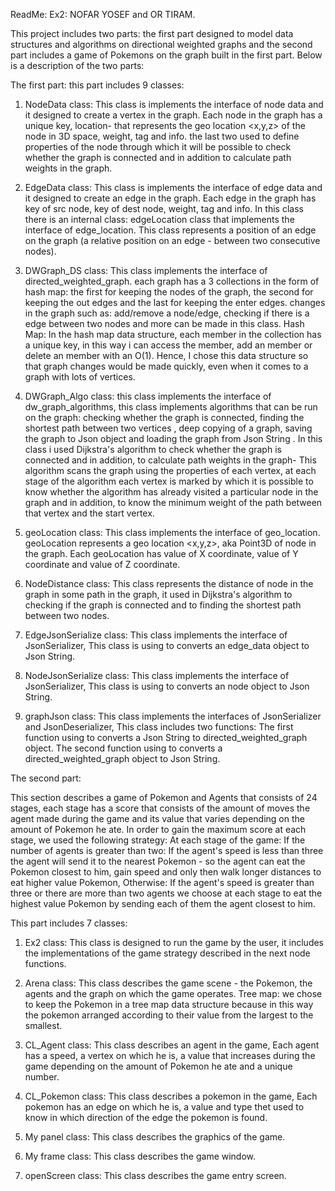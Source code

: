ReadMe:
Ex2: NOFAR YOSEF and OR TIRAM.


This project includes two parts: 
 the first part designed to model data structures and algorithms on directional weighted graphs and the second part includes a game of Pokemons on the graph built in the first part.
Below is a description of the two parts:

The first part:
this part includes  9 classes:

1. NodeData class: This class is implements the interface of node data and it designed to create a vertex in the graph.
  Each node in the graph has a unique key, location- that represents the geo location <x,y,z>  of the node in 3D space, weight, tag and info.
the last two used to define properties of the node through which it will be possible to check whether the graph is connected and in addition to calculate path weights in the graph.

2. EdgeData class: This class is  implements the interface of edge data and it designed to create an edge in the graph.
Each edge in the graph has key of src node, key of dest node, weight, tag and info.
In this class there is an internal class:
 edgeLocation class that implements the interface of edge_location. 
 This class represents a position of an edge on the graph (a relative position on an edge - between two consecutive nodes).


3. DWGraph_DS class: This class implements the interface of directed_weighted_graph.
 each graph has a 3 collections in the form of hash map: the first for keeping the nodes of the graph, 
the second for keeping the out edges and the last for keeping the enter edges.
changes in the graph such as: add/remove a node/edge, checking if there is a edge between two nodes and more can be made in this class. 
Hash Map: In the hash map data structure, each member in the collection has a unique key, in this way i can access the member, add an member or delete an member with an O(1). 
Hence, I chose this data structure so that graph changes would be made quickly, even when it comes to a graph with lots of vertices. 
 

4. DWGraph_Algo class: this class implements the interface of dw_graph_algorithms,
 this class implements algorithms that can be run on the graph: checking whether the graph is connected, finding the shortest path between two vertices , deep copying of a graph, 
saving the graph to Json object and loading the graph from Json String .
In this class i used Dijkstra's algorithm to check whether the graph is connected and in addition, 
to calculate path weights in the graph- This algorithm scans the graph using the properties of each vertex, 
at each stage of the algorithm each vertex is marked by which it is possible to know whether the algorithm has already visited a particular node in the graph and in addition, 
to know the minimum weight of the path between that vertex and the start vertex.

5. geoLocation class:   This class implements the interface of geo_location.
  geoLocation represents a geo location <x,y,z>, aka Point3D of node in the graph.
  Each geoLocation has value of X coordinate, value of Y coordinate and value of Z coordinate.

6. NodeDistance class:   This class represents the distance of node in the graph in some path
 in the graph, it used in Dijkstra's algorithm to checking if the graph is connected and to finding the shortest path between two nodes.

7. EdgeJsonSerialize class: This class implements the interface of JsonSerializer, This class is using to converts an edge_data object to Json String.


8. NodeJsonSerialize class: This class implements the interface of JsonSerializer, This class is using to converts an node object to Json String.

9. graphJson class: This class implements the interfaces of JsonSerializer and JsonDeserializer, This class includes two functions:
The first function using to converts a Json String to directed_weighted_graph object.
 The second function using to converts a directed_weighted_graph object to Json String.

The second part:

This section describes a game of Pokemon and Agents that consists of 24 stages, each stage has a score that consists of the amount of moves the agent made during the game and 
its value that varies depending on the amount of Pokemon he ate.
In order to gain the maximum score at each stage, we used the following strategy:
At each stage of the game:
If the number of agents is greater than two:
 If the agent's speed is less than three the agent will send it to the nearest Pokemon - so the agent can eat the Pokemon closest to him, gain speed and only then walk longer distances to eat higher value Pokemon,
Otherwise: If the agent's speed is greater than three or there are more than two agents we choose at each stage to eat the highest value Pokemon by sending each of them the agent closest to him.

This part includes  7 classes:


1.  Ex2 class: This class is designed to run the game by the user, it includes the implementations of the game strategy described in the next node functions.

2.  Arena class: This class describes the game scene - the Pokemon, the agents and the graph on which the game operates.
Tree map: we chose to keep the Pokemon in a  tree map data structure because in this way the pokemon arranged according to their value from the largest to the smallest.

3.  CL_Agent class: This class describes an agent in the game,
Each agent has a speed, a vertex on which he is, a value that increases during the game depending on the amount of Pokemon he ate and a unique number.

4. CL_Pokemon class: This class describes a pokemon in the game,
Each pokemon has an edge on which he is, a value and type thet used to know in which direction of the edge the pokemon is found.

5.  My panel class: This class describes the graphics of the game.

6.  My frame class: This class describes the game window.

7. openScreen class: This class describes the game entry screen.








